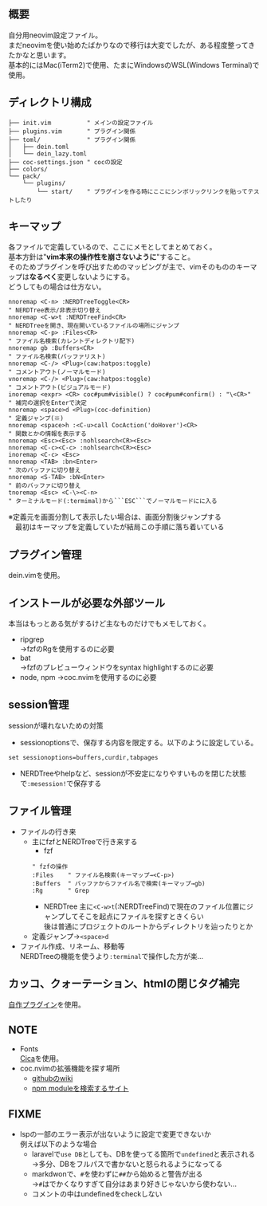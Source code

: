 ## 概要
自分用neovim設定ファイル。  
まだneovimを使い始めたばかりなので移行は大変でしたが、ある程度整ってきたかなと思います。  
基本的にはMac(iTerm2)で使用、たまにWindowsのWSL(Windows Terminal)で使用。

## ディレクトリ構成

```
├── init.vim          " メインの設定ファイル
├── plugins.vim       " プラグイン関係
├── toml/             " プラグイン関係
│   ├── dein.toml
│   └── dein_lazy.toml
├── coc-settings.json " cocの設定
├── colors/
└── pack/
    └── plugins/
        └── start/    " プラグインを作る時にここにシンボリックリンクを貼ってテストしたり
```

## キーマップ
各ファイルで定義しているので、ここにメモとしてまとめておく。  
基本方針は"**vim本来の操作性を崩さないように**"すること。  
そのためプラグインを呼び出すためのマッピングが主で、vimそのもののキーマップは**なるべく**変更しないようにする。  
どうしてもの場合は仕方ない。
```vim
nnoremap <C-n> :NERDTreeToggle<CR>                                           " NERDTree表示/非表示切り替え
nnoremap <C-w>t :NERDTreeFind<CR>                                            " NERDTreeを開き、現在開いているファイルの場所にジャンプ
nnoremap <C-p> :Files<CR>                                                    " ファイル名検索(カレントディレクトリ配下)
nnoremap gb :Buffers<CR>                                                     " ファイル名検索(バッファリスト)
nnoremap <C-/> <Plug>(caw:hatpos:toggle)                                     " コメントアウト(ノーマルモード)
vnoremap <C-/> <Plug>(caw:hatpos:toggle)                                     " コメントアウト(ビジュアルモード)
inoremap <expr> <CR> coc#pum#visible() ? coc#pum#confirm() : "\<CR>"         " 補完の選択をEnterで決定
nnoremap <space>d <Plug>(coc-definition)                                     " 定義ジャンプ(※)
nnoremap <space>h :<C-u>call CocAction('doHover')<CR>                        " 関数とかの情報を表示する
nnoremap <Esc><Esc> :nohlsearch<CR><Esc>
nnoremap <C-c><C-c> :nohlsearch<CR><Esc>
inoremap <C-c> <Esc>
nnoremap <TAB> :bn<Enter>                                                    " 次のバッファに切り替え
nnoremap <S-TAB> :bN<Enter>                                                  " 前のバッファに切り替え
tnoremap <Esc> <C-\><C-n>                                                    " ターミナルモード(:termimal)から```ESC```でノーマルモードにに入る
```
※定義元を画面分割して表示したい場合は、画面分割後ジャンプする  
　最初はキーマップを定義していたが結局この手順に落ち着いている

## プラグイン管理
dein.vimを使用。

## インストールが必要な外部ツール
本当はもっとある気がするけど主なものだけでもメモしておく。
- ripgrep  
→fzfのRgを使用するのに必要
- bat  
→fzfのプレビューウィンドウをsyntax highlightするのに必要
- node, npm
→coc.nvimを使用するのに必要

## session管理
sessionが壊れないための対策
- sessionoptionsで、保存する内容を限定する。以下のように設定している。
```vim
set sessionoptions=buffers,curdir,tabpages
```
- NERDTreeやhelpなど、sessionが不安定になりやすいものを閉じた状態で```:mesession!```で保存する

## ファイル管理
- ファイルの行き来
  - 主にfzfとNERDTreeで行き来する
    - fzf
    ```vim
    " fzfの操作
    :Files    " ファイル名検索(キーマップ→<C-p>)
    :Buffers  " バッファからファイル名で検索(キーマップ→gb)
    :Rg       " Grep
    ```
    - NERDTree
    主に```<C-w>t```(:NERDTreeFind)で現在のファイル位置にジャンプしてそこを起点にファイルを探すときくらい  
    後は普通にプロジェクトのルートからディレクトリを辿ったりとか
  - 定義ジャンプ→```<space>d```
- ファイル作成、リネーム、移動等  
NERDTreeの機能を使うより```:terminal```で操作した方が楽...

## カッコ、クォーテーション、htmlの閉じタグ補完
[自作プラグイン](https://github.com/ukiuki-engineer/vim-autoclose)を使用。

## NOTE
- Fonts  
[Cica](https://github.com/miiton/Cica/releases/download/v5.0.3/Cica_v5.0.3.zip)を使用。
- coc.nvimの拡張機能を探す場所
  - [githubのwiki](https://github.com/neoclide/coc.nvim/wiki/Using-coc-extensions#implemented-coc-extensions)
  - [npm moduleを検索するサイト](https://www.npmjs.com/search?q=keywords%3Acoc.nvim)

## FIXME
- lspの一部のエラー表示が出ないように設定で変更できないか  
例えば以下のような場合
  - laravelで```use DB```としても、DBを使ってる箇所で```undefined```と表示される  
  →多分、DBをフルパスで書かないと怒られるようになってる
  - markdwonで、```#```を使わずに```##```から始めると警告が出る  
  →```#```はでかくなりすぎて自分はあまり好きじゃないから使わない...
  - コメントの中はundefinedをcheckしない
